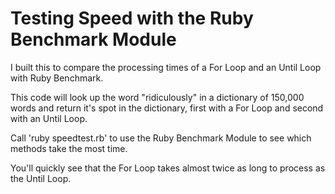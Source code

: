 Testing Speed with the Ruby Benchmark Module
============================================

I built this to compare the processing times of a For Loop and an Until Loop with Ruby Benchmark. 

This code will look up the word "ridiculously" in a dictionary of 150,000 words and return it's spot in the dictionary, first with a For Loop and second with an Until Loop. 

Call 'ruby speedtest.rb' to use the Ruby Benchmark Module to see which methods take the most time. 

You'll quickly see that the For Loop takes almost twice as long to process as the Until Loop.